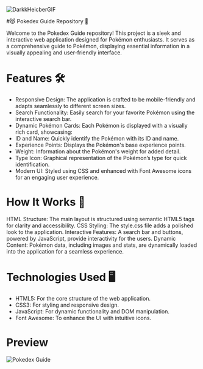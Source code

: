 
![DarkkHeicberGIF](https://github.com/user-attachments/assets/9ba9e6e0-dbf2-4d9b-bde6-bb5364d68dd5)





#😻 Pokedex Guide Repository 🌟

Welcome to the Pokedex Guide repository! This project is a sleek and interactive web application designed for Pokémon enthusiasts. 
It serves as a comprehensive guide to Pokémon, displaying essential information in a visually appealing and user-friendly interface.

# Features 🛠️

- Responsive Design: The application is crafted to be mobile-friendly and adapts seamlessly to different screen sizes.
- Search Functionality: Easily search for your favorite Pokémon using the interactive search bar.
- Dynamic Pokémon Cards: Each Pokémon is displayed with a visually rich card, showcasing:
- ID and Name: Quickly identify the Pokémon with its ID and name.
- Experience Points: Displays the Pokémon's base experience points.
- Weight: Information about the Pokémon's weight for added detail.
- Type Icon: Graphical representation of the Pokémon’s type for quick identification.
- Modern UI: Styled using CSS and enhanced with Font Awesome icons for an engaging user experience.

# How It Works 🚀

HTML Structure: The main layout is structured using semantic HTML5 tags for clarity and accessibility.
CSS Styling: The style.css file adds a polished look to the application.
Interactive Features: A search bar and buttons, powered by JavaScript, provide interactivity for the users.
Dynamic Content: Pokémon data, including images and stats, are dynamically loaded into the application for a seamless experience.

# Technologies Used 🖥️

- HTML5: For the core structure of the web application.
- CSS3: For styling and responsive design.
- JavaScript: For dynamic functionality and DOM manipulation.
- Font Awesome: To enhance the UI with intuitive icons.

# Preview

![Pokedex Guide](https://github.com/user-attachments/assets/d15f766b-bb23-41c9-8ced-7d76e034e712)
